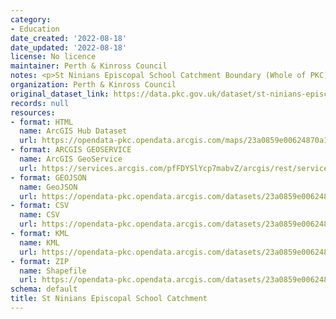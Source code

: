 ```yaml
---
category:
- Education
date_created: '2022-08-18'
date_updated: '2022-08-18'
license: No licence
maintainer: Perth & Kinross Council
notes: <p>St Ninians Episcopal School Catchment Boundary (Whole of PKC)</p>
organization: Perth & Kinross Council
original_dataset_link: https://data.pkc.gov.uk/dataset/st-ninians-episcopal-school-catchment
records: null
resources:
- format: HTML
  name: ArcGIS Hub Dataset
  url: https://opendata-pkc.opendata.arcgis.com/maps/23a0859e00624870a1574d5555fbbc1a_0
- format: ARCGIS GEOSERVICE
  name: ArcGIS GeoService
  url: https://services.arcgis.com/pfFDYSlYcp7mabvZ/arcgis/rest/services/St_Ninians_Episcopal_School_Catchment/FeatureServer/0
- format: GEOJSON
  name: GeoJSON
  url: https://opendata-pkc.opendata.arcgis.com/datasets/23a0859e00624870a1574d5555fbbc1a_0.geojson?outSR=%7B%22latestWkid%22%3A27700%2C%22wkid%22%3A27700%7D
- format: CSV
  name: CSV
  url: https://opendata-pkc.opendata.arcgis.com/datasets/23a0859e00624870a1574d5555fbbc1a_0.csv?outSR=%7B%22latestWkid%22%3A27700%2C%22wkid%22%3A27700%7D
- format: KML
  name: KML
  url: https://opendata-pkc.opendata.arcgis.com/datasets/23a0859e00624870a1574d5555fbbc1a_0.kml?outSR=%7B%22latestWkid%22%3A27700%2C%22wkid%22%3A27700%7D
- format: ZIP
  name: Shapefile
  url: https://opendata-pkc.opendata.arcgis.com/datasets/23a0859e00624870a1574d5555fbbc1a_0.zip?outSR=%7B%22latestWkid%22%3A27700%2C%22wkid%22%3A27700%7D
schema: default
title: St Ninians Episcopal School Catchment
---
```

